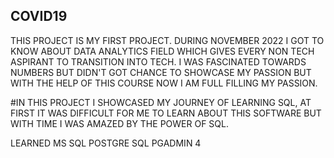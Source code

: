 ## COVID19
THIS PROJECT IS MY FIRST PROJECT.
DURING NOVEMBER 2022 I GOT TO KNOW ABOUT DATA ANALYTICS FIELD WHICH GIVES EVERY NON TECH ASPIRANT TO TRANSITION INTO TECH.
I WAS FASCINATED TOWARDS NUMBERS BUT DIDN'T GOT CHANCE TO SHOWCASE MY PASSION BUT WITH THE HELP OF THIS COURSE NOW I AM FULL FILLING MY PASSION.

#IN THIS PROJECT I SHOWCASED MY JOURNEY OF LEARNING SQL, AT FIRST IT WAS DIFFICULT FOR ME TO LEARN ABOUT THIS SOFTWARE BUT WITH TIME I WAS AMAZED BY THE POWER OF SQL.

LEARNED
MS SQL
POSTGRE SQL
PGADMIN 4
